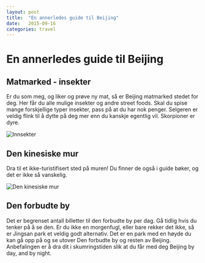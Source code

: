 ```yaml
---
layout: post
title:  "En annerledes guide til Beijing"
date:   2015-09-16
categories: travel
---
```

En annerledes guide til Beijing
===============================

Matmarked - insekter
--------------------
Er du som meg, og liker og prøve ny mat, så er Beijing matmarked stedet for deg. Her får du alle mulige insekter og andre street foods. Skal du spise mange forskjellige typer insekter, pass på at du har nok penger. Selgeren er veldig flink til å dytte på deg mer enn du kanskje egentlig vil. Skorpioner er dyre.

![Innsekter](/img/insekter.jpg "Innsekter")

Den kinesiske mur
-----------------
Dra til et ikke-turistifisert sted på muren! Du finner de også i guide bøker, og det er ikke så vanskelig. 

![Den kinesiske mur](/img/KinesiskeMur.jpg "KinesiskeMur")

Den forbudte by
---------------
Det er begrenset antall billetter til den forbudte by per dag. Gå tidlig hvis du tenker på å se den. Er du ikke en morgenfugl, eller bare rekker det ikke, så er Jingsan park et veldig godt alternativ. Det er en park med en høyde du kan gå opp på og se utover Den forbudte by og resten av Beijing. Anbefalingen er å dra dit i skumringstiden slik at du får med deg Beijing by day, and by night. 


